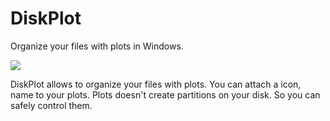 # DiskPlot
Organize your files with plots in Windows.

<img src="https://yusufcihan.com/img/diskplot.png">

DiskPlot allows to organize your files with plots. You can attach a icon, name to your plots. Plots doesn't create partitions on your disk. So you can safely control them.
